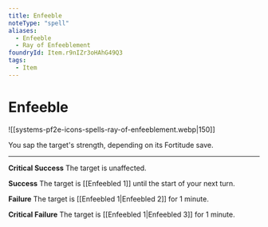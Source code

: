 ```yaml
---
title: Enfeeble
noteType: "spell"
aliases:
  - Enfeeble
  - Ray of Enfeeblement
foundryId: Item.r9nIZr3oHAhG49Q3
tags:
  - Item
---
```


# Enfeeble
![[systems-pf2e-icons-spells-ray-of-enfeeblement.webp|150]]

You sap the target's strength, depending on its Fortitude save.

* * *

**Critical Success** The target is unaffected.

**Success** The target is [[Enfeebled 1]] until the start of your next turn.

**Failure** The target is [[Enfeebled 1|Enfeebled 2]] for 1 minute.

**Critical Failure** The target is [[Enfeebled 1|Enfeebled 3]] for 1 minute.

